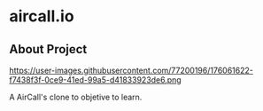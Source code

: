 # aircall.io

## About Project

https://user-images.githubusercontent.com/77200196/176061622-f7438f3f-0ce9-41ed-99a5-d41833923de6.png

A AirCall's clone to objetive to learn.
